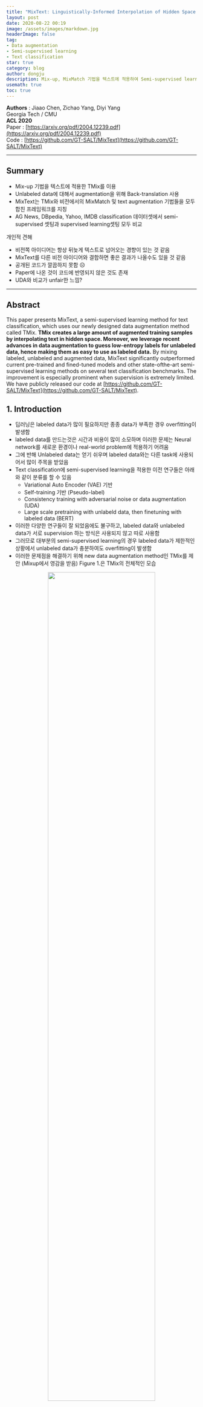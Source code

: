 ```yaml
---
title: "MixText: Linguistically-Informed Interpolation of Hidden Space for Semi-Supervised Text Classification"
layout: post
date: 2020-08-22 00:19
image: /assets/images/markdown.jpg
headerImage: false
tag:
- Data augmentation
- Semi-supervised learning
- Text classification
star: true
category: blog
author: dongju 
description: Mix-up, MixMatch 기법을 텍스트에 적용하여 Semi-supervised learning을 함.
usemath: true
toc: true
---
```



**Authors** : Jiaao Chen, Zichao Yang, Diyi Yang   
Georgia Tech / CMU  
**ACL 2020**  
Paper : [https://arxiv.org/pdf/2004.12239.pdf](https://arxiv.org/pdf/2004.12239.pdf)  
Code : [https://github.com/GT-SALT/MixText](https://github.com/GT-SALT/MixText)

---

## Summary

- Mix-up 기법을 텍스트에 적용한 TMix를 이용
- Unlabeled data에 대해서 augmentation을 위해 Back-translation 사용
- MixText는 TMix와 비전에서의 MixMatch 및 text augmentation 기법들을 모두 합친 프레임워크를 지칭
- AG News, DBpedia, Yahoo, IMDB classification 데이터셋에서 semi-supervised 셋팅과 supervised learning셋팅 모두 비교

개인적 견해

- 비전쪽 아이디어는 항상 뒤늦게 텍스트로 넘어오는 경향이 있는 것 같음
- MixText를 다른 비전 아이디어와 결합하면 좋은 결과가 나올수도 있을 것 같음
- 공개된 코드가 깔끔하지 못함 ☹️
- Paper에 나온 것이 코드에 반영되지 않은 것도 존재
- UDA와 비교가 unfair한 느낌?

---

## Abstract

This paper presents MixText, a semi-supervised learning method for text classification, which uses our newly designed data augmentation method called TMix. **TMix creates a large amount of augmented training samples by interpolating text in hidden space. Moreover, we leverage recent advances in data augmentation to guess low-entropy labels for unlabeled data, hence making them as easy to use as labeled data.** By mixing labeled, unlabeled and augmented data, MixText significantly outperformed current pre-trained and fined-tuned models and other state-ofthe-art semi-supervised learning methods on several text classification benchmarks. The improvement is especially prominent when supervision is extremely limited. We have publicly released our code at  [https://github.com/GT-SALT/MixText](https://github.com/GT-SALT/MixText).

## 1. Introduction

- 딥러닝은 labeled data가 많이 필요하지만 종종 data가 부족한 경우 overfitting이 발생함
- labeled data를 만드는것은 시간과 비용이 많이 소모하며 이러한 문제는 Neural network를 새로운 환경이나 real-world problem에 적용하기 어려움
- 그에 반해 Unlabeled data는 얻기 쉬우며 labeled data와는 다른 task에 사용되어서 많이 주목을 받았음
- Text classification에 semi-supervised learning을 적용한 이전 연구들은 아래와 같이 분류를 할 수 있음
    - Variational Auto Encoder (VAE) 기반
    - Self-training 기반 (Pseudo-label)
    - Consistency training with adversarial noise or data augmentation (UDA)
    - Large scale pretraining with unlabeld data, then finetuning with labeled data (BERT)
- 이러한 다양한 연구들이 잘 되었음에도 불구하고, labeled data와 unlabeled data가 서로 supervision 하는 방식은 사용되지 않고 따로 사용함
- 그러므로 대부분의 semi-supervised learning의 경우 labeled data가 제한적인 상황에서 unlabeled data가 충분하여도 overfitting이 발생함
- 이러한 문제점을 해결하기 위해 new data augmentation method인 TMix를 제안 (Mixup에서 영감을 받음) Figure 1.은 TMix의 전체적인 모습

<p align="center"><img src="{{site.url}}/{{site.post-assets}}/MixText%20Linguistically-Informed%20Interpolation%20of%20H%20d98463139cbc4528a231331a91f162c6\Untitled.png" width="75%" height="75%"> </p>


- TMix는 두개의 서로다른 text instances 를 model의 hidden space 상에서 interpolation을 하는 기법
- hidden space 상에서 합치게 될 경우 continuos 하므로 무한한 샘플을 만들수 있으며, 이로인해 overfitting이 해결 될 수 있음
- TMix를 바탕으로 Text classification을 위한 Semi-supervised learning method 인 MixText를 제안
- MixText에서는 labeled data와 Unlabeled data의 관계를 모델링하여 이전 연구의 한계를 극복
    - Unlabeled data에 대해 label guessing을 함
    - TMix를 사용하여 labeled data와 unlabeled data를 interpolation 함
- Unlabeled data를 활용하기 위해 back-translation 이후 self-target prediction, entorpy minimization, consistency regularization 을 사용함


## 2. Related Work

### 2.1. Pre-training and Fine-tuning Framework

: GPT, BERT 와 같은 PLM 모델에 대해 소개

### 2.2. Semi-Supervised Learning on Text Data

:  VAE, Adversarial training, Virtual Adversarial Training (VAT), Unsupervised Data Augmentation (UDA) 등을 소개

### 2.3. Interpolation-based Regularizers

: MixUp 기반의 방법들을 사용한 논문들 소개

### 2.4. Data Augmentations for Text

: 동의어 치환, 랜덤 삭제 등 EDA 또는 Back translation 등 다양한 Augmentation 기법 소개

## 3. TMix

- Mixup을 Text domain에서 사용 하는 방법 제안
- Mixup

<p align="center"><img src="{{site.url}}/{{site.post-assets}}/MixText%20Linguistically-Informed%20Interpolation%20of%20H%20d98463139cbc4528a231331a91f162c6\Untitled%201.png" width="100%" height="100%"> </p>
Reference : [https://hoya012.github.io/blog/Bag-of-Tricks-for-Image-Classification-with-Convolutional-Neural-Networks-Review/](https://hoya012.github.io/blog/Bag-of-Tricks-for-Image-Classification-with-Convolutional-Neural-Networks-Review/)

- 이러한 방법은 Discrete token을 가지는 Text에서 그대로 적용을 하지 못함
- 따라서 "interpolation in textual hidden space" 을 함
- 아래 Figure를 보면 직관적으로 이해가 가능함

<p align="center"><img src="{{site.url}}/{{site.post-assets}}/MixText%20Linguistically-Informed%20Interpolation%20of%20H%20d98463139cbc4528a231331a91f162c6\Untitled%202.png" width="75%" height="75%"> </p>

- 위의 Figure를 아래와 같은 식으로 정리 할 수 있음

    <p align="center"><img src="{{site.url}}/{{site.post-assets}}/MixText%20Linguistically-Informed%20Interpolation%20of%20H%20d98463139cbc4528a231331a91f162c6\Untitled%203.png" width="40%" height="40%"> </p>

- Interpolation 비율인 $$\lambda$$ 는 기존 MixUp 방식과 동일하게 설정하며, 여기서 $$\alpha$$는 hyper-parameter

<p align="center"><img src="{{site.url}}/{{site.post-assets}}/MixText%20Linguistically-Informed%20Interpolation%20of%20H%20d98463139cbc4528a231331a91f162c6\Untitled%204.png" width="25%" height="25%"> </p>

- 또한 여기서는 12-layer BERT-base 를 바탕으로 실험을 하였는데, 어느 layer에서 mixup을 할 것인지도 의사결정을 해야함
- “What does BERT learn about the structure of language” 논문에서 BERT는 각 layer마다 학습하는 것이 다르다고 함
- Syntactic and semantic information을 잘 포함하는 {7, 9, 12} layers set에서 랜덤으로 선택하여 사용
- Downstream task (text classification)에서의 Supervision loss는 다음과 같음

<p align="center"><img src="{{site.url}}/{{site.post-assets}}/MixText%20Linguistically-Informed%20Interpolation%20of%20H%20d98463139cbc4528a231331a91f162c6\Untitled%205.png" width="50%" height="50%"> </p>

## 4. Semi-supervised MixText

MixText는 Text semi-supervised learning framework 이고, TMix는 Data Augmentation 기법이므로 혼동하지 말아야함

Labeled data와 Unlabeled data를 모두 사용하여 classifier를 학습하도록 하는 것이 목적

이러한 학습에는 Unlabeled data에 대하여 label을 붙여주는 과정이 필요

해당 과정에서 Data augmentation, label guessing, entropy minimization 사용

전체 Flow는 다음과 같음

<p align="center"><img src="{{site.url}}/{{site.post-assets}}/MixText%20Linguistically-Informed%20Interpolation%20of%20H%20d98463139cbc4528a231331a91f162c6\Untitled%206.png" width="100%" height="100%"> </p>

### 4.1. Data Augmentation

- Back-translation 을 이용하여 Unlabeled data에 대해 서로 다른 intermediate language로 $$K$$개를 생성
- Back-translation 을 할 때 beam search 대신 temperature scaling을 하면서 random sampling을 하였음

### 4.1. Label Guessing

- Unlabeled data 와 Augmented data 에 Virtual label을 붙여주기 위해 Label Guessing 이라는 방법을 사용한다
- Original data와 augmented data에 대해서 predicted result를 weighted average

<p align="center"><img src="{{site.url}}/{{site.post-assets}}/MixText%20Linguistically-Informed%20Interpolation%20of%20H%20d98463139cbc4528a231331a91f162c6\Untitled%207.png" width="50%" height="50%"> </p>

- 그 후 Weighted average 한 값이 uniform 해지는 것을 방지하기 위해서 sharpening 을 함

<p align="center"><img src="{{site.url}}/{{site.post-assets}}/MixText%20Linguistically-Informed%20Interpolation%20of%20H%20d98463139cbc4528a231331a91f162c6\Untitled%208.png" width="25%" height="25%"> </p>

### 4.3. TMix on Labeled and Unlabeled Data

- 앞에서 만들어진 Unlabeled data with guessed label , Augmented data with guessed label 을 통해 TMix를 다음과 같은 방법으로 진행한다.
- Labeled data, unlabeled data, unlabeled augmentation data 를 모두 더해 super set $$X$$를 만들고 마찬가지로 label 도 더해서 super set $$Y$$를 생성
- 학습 과정에서 X, Y 에서 랜덤으로 두 데이터를 샘플링하여 TMix Loss를 얻을 수 있음

<p align="center"><img src="{{site.url}}/{{site.post-assets}}/MixText%20Linguistically-Informed%20Interpolation%20of%20H%20d98463139cbc4528a231331a91f162c6\Untitled%209.png" width="50%" height="50%"> </p>

- 이러한 TMix Loss는 두가지 방법으로 얻어질 수 있는데
    1. $$x$$ 가 Labeled data로 샘플링 되었을 때 Labeled data에 대해 Supervised loss
    2. $$x$$ 가 augmented data or unlabeled data로 샘플링 되었을 때 Augmented data와 Unlabeled data에 대해 Consistency loss

- 실제 코드 상으로는 랜덤 조합으로 학습하기 때문에 배치 내에서 분할하여 각 loss를 구해서 합한다

### 4.2. Entropy Minimization

- Unlabeled data에 대하여 model이 label guessing을 잘하도록 prediction probability on unlabeled data 의 entropy를 minimize 하도록 self-training loss를 추가함

<p align="center"><img src="{{site.url}}/{{site.post-assets}}/MixText%20Linguistically-Informed%20Interpolation%20of%20H%20d98463139cbc4528a231331a91f162c6\Untitled%2010.png" width="50%" height="50%"> </p>

- 해당 Loss도 실제 코드상에서는 사용이 안되는 것 같음

- 최종적으로 MixText Loss는 다음과 같음

<p align="center"><img src="{{site.url}}/{{site.post-assets}}/MixText%20Linguistically-Informed%20Interpolation%20of%20H%20d98463139cbc4528a231331a91f162c6\Untitled%2011.png" width="50%" height="50%"> </p>

## 5. Experiments

### 5.1. Dataset and Pre-processing

- Dataset : AG News, DBPedia, Yahoo! Answer, IMDB

<p align="center"><img src="{{site.url}}/{{site.post-assets}}/MixText%20Linguistically-Informed%20Interpolation%20of%20H%20d98463139cbc4528a231331a91f162c6\Untitled%2012.png" width="100%" height="100%"> </p>

### 5.2. Baselines

- VAMPIRE (VAriational Methods for Pretraining In Resource limited Environments)
- BERT (BERT: Pre-training of deep bidirectional transformers for language understanding)
- UDA (Unsupervised data augmentation for consistency training)

### 5.3. Model Settings

> We used BERT-based-uncased tokenizer to tokenize the text, bert-based-uncased model as our text encoder, and used average pooling over the output of the encoder, a two-layer MLP with a 128 hidden size and tanh as its activation function to predict the labels. The max sentence length is set as 256. We remained the first 256 tokens for sentences that exceed the limit. The learning rate is 1e-5 for BERT encoder, 1e-3 for MLP. For α in the beta distribution, generally, when labeled data is fewer than 100 per class, α is set as 2 or 16, as larger α is more likely to generate λ around 0.5, thus creating “newer” data as data augmentations; when labeled data is more than 200 per class, α is set to 0.2 or 0.4, as smaller α is more likely to generate λ around 0.1, thus creating “similar” data as adding noise regularization. For TMix, we only utilize the labeled dataset as the settings in Bert baseline, and set the batch size as 8. In MixText, we utilize both labeled data and unlabeled data for training using the same settings as in UDA. We set K = 2, i.e., for each unlabeled data we perform two augmentations, specifically German and Russian. The batch size is 4 for labeled data and 8 for unlabeled data. 0.5 is used as a starting point to tune temperature T. In our experiments, we set 0.3 for AG News, 0.5 for DBpedia and Yahoo! Answer, and 1 for IMDB.

### 5.4. Results

- Varying the Number of Labeled Data

<p align="center"><img src="{{site.url}}/{{site.post-assets}}/MixText%20Linguistically-Informed%20Interpolation%20of%20H%20d98463139cbc4528a231331a91f162c6\Untitled%2013.png" width="100%" height="100%"> </p>

- Varying the Number of Unlabeled Data

<p align="center"><img src="{{site.url}}/{{site.post-assets}}/MixText%20Linguistically-Informed%20Interpolation%20of%20H%20d98463139cbc4528a231331a91f162c6\Untitled%2014.png" width="75%" height="75%"> </p>

- Loss on Development Set

<p align="center"><img src="{{site.url}}/{{site.post-assets}}/MixText%20Linguistically-Informed%20Interpolation%20of%20H%20d98463139cbc4528a231331a91f162c6\Untitled%2015.png" width="75%" height="75%"> </p>

### 5.5. Ablation Studies

- Different Mix Layer Set in TMix

<p align="center"><img src="{{site.url}}/{{site.post-assets}}/MixText%20Linguistically-Informed%20Interpolation%20of%20H%20d98463139cbc4528a231331a91f162c6\Untitled%2016.png" width="75%" height="75%"> </p>

- Remove Different Parts from MixText

<p align="center"><img src="{{site.url}}/{{site.post-assets}}/MixText%20Linguistically-Informed%20Interpolation%20of%20H%20d98463139cbc4528a231331a91f162c6\Untitled%2017.png" width="75%" height="75%"> </p>

## 6. Conclusion

> To alleviate the dependencies of supervised models on labeled data, this work presented a simple but effective semi-supervised learning method, MixText, for text classification, in which we also introduced TMix, an interpolation-based augmentation and regularization technique. Through experiments on four benchmark text classification datasets, we demonstrated the effectiveness of our proposed TMix technique and the Mixup model, which have better testing accuracy and more stable loss trend, compared with current pre-training and fine-tuning models and other state-of-the-art semi-supervised learning methods. For future direction, we plan to explore the effectiveness of MixText in other NLP tasks such as sequential labeling tasks and other real-world scenarios with limited labeled data.

